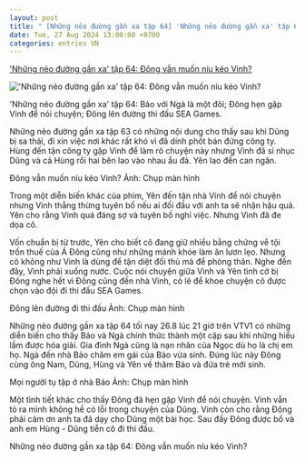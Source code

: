 ```yaml
---
layout: post
title: " [Những nẻo đường gần xa tập 64] 'Những nẻo đường gần xa' tập 64: Đông vẫn muốn níu kéo Vinh?"
date: Tue, 27 Aug 2024 13:00:00 +0700
categories: entries VN
---
```

['Những nẻo đường gần xa' tập 64: Đông vẫn muốn níu kéo Vinh?](https://thanhnien.vn/nhung-neo-duong-gan-xa-tap-64-dong-van-muon-niu-keo-vinh-185240826134609189.htm)

!['Những nẻo đường gần xa' tập 64: Đông vẫn muốn níu kéo Vinh?](https://images2.thanhnien.vn/zoom/600_315/528068263637045248/2024/8/26/60-17246545945571898143083-0-30-525-1033-crop-17246547032871975373230.png)

'Những nẻo đường gần xa' tập 64: Bảo với Ngà là một đôi; Đông hẹn gặp Vinh để nói chuyện; Đông lên đường thi đấu SEA Games.

Những nẻo đường gần xa tập 63 có những nội dung cho thấy sau khi Dũng bị sa thải, đi xin việc nơi khác rất khó vì đã dính phốt bán đứng công ty. Hùng đến tận công ty gặp Vinh để làm rõ chuyện này nhưng Vinh đã sỉ nhục Dũng và cả Hùng rồi hai bên lao vào nhau ẩu đả. Yên lao đến can ngăn.

Đông vẫn muốn níu kéo Vinh? Ảnh: Chụp màn hình

Trong một diễn biến khác của phim, Yên đến tận nhà Vinh để nói chuyện nhưng Vinh thẳng thừng tuyên bố nếu ai đối đầu với anh ta sẽ nhận hậu quả. Yên cho rằng Vinh quá đáng sợ và tuyên bố nghỉ việc. Nhưng Vinh đã đe dọa cô.

Vốn chuẩn bị từ trước, Yên cho biết cô đang giữ nhiều bằng chứng về tội trốn thuế của Á Đông cũng như những mánh khóe làm ăn lươn lẹo. Nhưng cô không như Vinh là dùng để tận diệt đối thủ mà để phòng thân. Nghe đến đây, Vinh phải xuống nước. Cuộc nói chuyện giữa Vinh và Yên tình cờ bị Đông nghe hết vì Đông cũng đến nhà Vinh, có lẽ để khoe chuyện cô được chọn vào đội đi thi đấu SEA Games.

Đông lên đường đi thi đấu Ảnh: Chụp màn hình

Những nẻo đường gần xa tập 64 tối nay 26.8 lúc 21 giờ trên VTV1 có những diễn biến cho thấy Bảo và Ngà chính thức thành một cặp sau khi những hiểu lầm được hóa giải. Gia đình Ngà cũng là nạn nhân của Ngọc dù họ là chị em họ. Ngà đến nhà Bảo chăm em gái của Bảo vừa sinh. Đúng lúc này Đông cùng ông Nam, Dũng, Hùng và Yên về thăm Bảo và đứa trẻ mới sinh.

Mọi người tụ tập ở nhà Bảo Ảnh: Chụp màn hình

Một tình tiết khác cho thấy Đông đã hẹn gặp Vinh để nói chuyện. Vinh vẫn tỏ ra mình không hề có lỗi trong chuyện của Dũng. Vinh còn cho rằng Đông phải cảm ơn anh ta đã dạy cho Dũng một bài học. Sau đấy Đông được bố và anh em Hùng - Dũng tiễn cô đi thi đấu.

Những nẻo đường gần xa tập 64: Đông vẫn muốn níu kéo Vinh?

